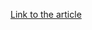 [Link to the article](https://cybersecuritynews.com/ddos-malware-cshell-exploit-linux-tools-to-attack-ssh-servers/)
